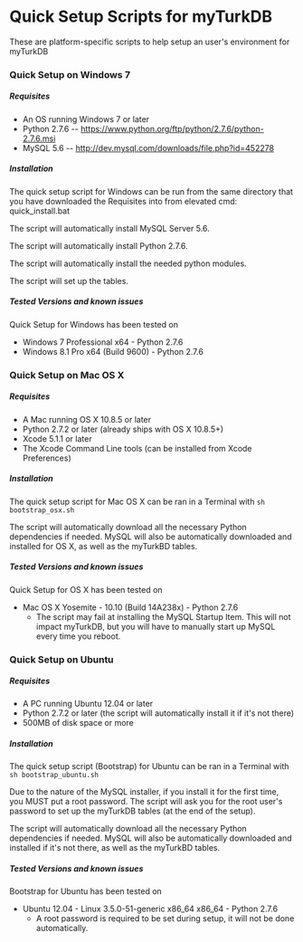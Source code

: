 Quick Setup Scripts for myTurkDB
========

These  are platform-specific scripts to help setup an user's environment for myTurkDB

### Quick Setup on Windows 7

##### Requisites

+ An OS running Windows 7 or later
+ Python 2.7.6 -- https://www.python.org/ftp/python/2.7.6/python-2.7.6.msi 
+ MySQL 5.6 -- http://dev.mysql.com/downloads/file.php?id=452278

##### Installation

The quick setup script for Windows can be run from the same directory that you have downloaded the Requisites into from elevated cmd: quick_install.bat

The script will automatically install MySQL Server 5.6.

The script will automatically install Python 2.7.6.

The script will automatically install the needed python modules.

The script will set up the tables.


##### Tested Versions and known issues

Quick Setup for Windows has been tested on

+ Windows 7 Professional x64 - Python 2.7.6
+ Windows 8.1 Pro x64 (Build 9600) - Python 2.7.6

### Quick Setup on Mac OS X

##### Requisites

+ A Mac running OS X 10.8.5 or later
+ Python 2.7.2 or later (already ships with OS X 10.8.5+)
+ Xcode 5.1.1 or later
+ The Xcode Command Line tools (can be installed from Xcode Preferences)

##### Installation

The quick setup script for Mac OS X can be ran in a Terminal with `sh bootstrap_osx.sh`

The script will automatically download all the necessary Python dependencies if needed.
MySQL will also be automatically downloaded and installed for OS X, as well as the myTurkBD tables.

##### Tested Versions and known issues

Quick Setup for OS X has been tested on 

+ Mac OS X Yosemite - 10.10 (Build 14A238x) - Python 2.7.6
  + The script may fail at installing the MySQL Startup Item. This will not impact myTurkDB, but you will have to manually start up MySQL every time you reboot.

### Quick Setup on Ubuntu

##### Requisites

+ A PC running Ubuntu 12.04 or later
+ Python 2.7.2 or later (the script will automatically install it if it's not there)
+ 500MB of disk space or more

##### Installation

The quick setup script (Bootstrap) for Ubuntu can be ran in a Terminal with `sh bootstrap_ubuntu.sh`

Due to the nature of the MySQL installer, if you install it for the first time, you MUST put a root password. The script will ask you for the root user's password to set up the myTurkDB tables (at the end of the setup).

The script will automatically download all the necessary Python dependencies if needed.
MySQL will also be automatically downloaded and installed if it's not there, as well as the myTurkBD tables.

##### Tested Versions and known issues

Bootstrap for Ubuntu has been tested on 

+ Ubuntu 12.04 - Linux 3.5.0-51-generic x86_64 x86_64 - Python 2.7.6
  + A root password is required to be set during setup, it will not be done automatically.
